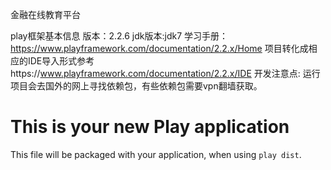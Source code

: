 金融在线教育平台

play框架基本信息
版本：2.2.6
jdk版本:jdk7
学习手册：https://www.playframework.com/documentation/2.2.x/Home
项目转化成相应的IDE导入形式参考https://www.playframework.com/documentation/2.2.x/IDE
开发注意点:
    运行项目会去国外的网上寻找依赖包，有些依赖包需要vpn翻墙获取。
    
This is your new Play application
=====================================
This file will be packaged with your application, when using `play dist`.

